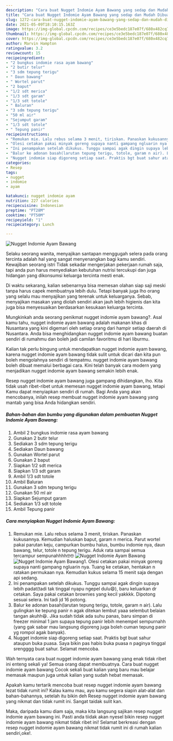 ```yaml
---
description: "Cara buat Nugget Indomie Ayam Bawang yang sedap dan Mudah Dibuat"
title: "Cara buat Nugget Indomie Ayam Bawang yang sedap dan Mudah Dibuat"
slug: 1272-cara-buat-nugget-indomie-ayam-bawang-yang-sedap-dan-mudah-dibuat
date: 2021-05-09T18:10:15.163Z
image: https://img-global.cpcdn.com/recipes/ce3e5bedc187e07f/680x482cq70/nugget-indomie-ayam-bawang-foto-resep-utama.jpg
thumbnail: https://img-global.cpcdn.com/recipes/ce3e5bedc187e07f/680x482cq70/nugget-indomie-ayam-bawang-foto-resep-utama.jpg
cover: https://img-global.cpcdn.com/recipes/ce3e5bedc187e07f/680x482cq70/nugget-indomie-ayam-bawang-foto-resep-utama.jpg
author: Marvin Hampton
ratingvalue: 3.2
reviewcount: 15
recipeingredient:
- "2 bungkus indomie rasa ayam bawang"
- "2 butir telur"
- "3 sdm tepung terigu"
- " Daun bawang"
- " Wortel parut"
- "2 baput"
- "1/2 sdt merica"
- "1/3 sdt garam"
- "1/3 sdt totole"
- " Baluran"
- "3 sdm tepung terigu"
- "50 ml air"
- "Sejumput garam"
- "1/3 sdt totole"
- " Tepung panir"
recipeinstructions:
- "Remukan mie. Lalu rebus selama 3 menit, tiriskan. Panaskan kukusannya. Kemudian haluskan baput, garam n merica. Parut wortel pakai parutan keju, campurkan bumbu halus, bumbu indomie nya, daun bawang, telur, totole n tepung terigu. Aduk rata sampai semua tercampur sempunahhhh🤓🤓"
- "Olesi cetakan pakai minyak goreng supaya nanti gampang ngluarin nya. Tuang ke cetakan, hentakan n ratakan permukaan nya. Kemudian kukus selama 15 menit saja dengan api sedang."
- "Ini penampakan setelah dikukus. Tunggu sampai agak dingin supaya lebih padat(tadi tak tinggal nyapu ngepel dulu😄), baru keluarkan dr cetakan. Saya pakai cetakan brownies yang kecil yakkkk. Dipotong sesuai selera. Ini tadi jd 16 potong."
- "Balur ke adonan basah(larutan tepung terigu, totole, garam n air). Lalu gulingkan ke tepung panir n agak ditekan lembut yaaa selembut belaian tangan akuhh😆. Jika sudah tidak ada suhu panas, baru simpan di freezer minimal 1 jam supaya tepung panir lebih menempel sempurnahh (yang gak sabar mau langsung digoreng juga boleh cuman tepung panir yg rompol agak banyak)."
- "Nugget indomie siap digoreng setiap saat. Praktis bgt buat sahur ataupun buka puasa. Saya bikin pas habis buka puasa n paginya tinggal srengggg buat sahur. Selamat mencoba."
categories:
- Resep
tags:
- nugget
- indomie
- ayam

katakunci: nugget indomie ayam 
nutrition: 227 calories
recipecuisine: Indonesian
preptime: "PT28M"
cooktime: "PT50M"
recipeyield: "1"
recipecategory: Lunch

---
```



![Nugget Indomie Ayam Bawang](https://img-global.cpcdn.com/recipes/ce3e5bedc187e07f/680x482cq70/nugget-indomie-ayam-bawang-foto-resep-utama.jpg)

Selaku seorang wanita, menyajikan santapan menggugah selera pada orang tercinta adalah hal yang sangat menyenangkan bagi kamu sendiri. Kewajiban seorang istri Tidak sekadar mengerjakan pekerjaan rumah saja, tapi anda pun harus menyediakan kebutuhan nutrisi tercukupi dan juga hidangan yang dikonsumsi keluarga tercinta mesti enak.

Di waktu  sekarang, kalian sebenarnya bisa memesan olahan siap saji meski tanpa harus capek membuatnya lebih dulu. Tetapi banyak juga lho orang yang selalu mau menyajikan yang terenak untuk keluarganya. Sebab, menyajikan masakan yang diolah sendiri akan jauh lebih higienis dan kita juga bisa menyesuaikan berdasarkan kesukaan keluarga tercinta. 



Mungkinkah anda seorang penikmat nugget indomie ayam bawang?. Asal kamu tahu, nugget indomie ayam bawang adalah makanan khas di Nusantara yang kini digemari oleh setiap orang dari hampir setiap daerah di Nusantara. Anda bisa menghidangkan nugget indomie ayam bawang buatan sendiri di rumahmu dan boleh jadi camilan favoritmu di hari liburmu.

Kalian tak perlu bingung untuk mendapatkan nugget indomie ayam bawang, karena nugget indomie ayam bawang tidak sulit untuk dicari dan kita pun boleh mengolahnya sendiri di tempatmu. nugget indomie ayam bawang boleh dibuat memalui berbagai cara. Kini telah banyak cara modern yang menjadikan nugget indomie ayam bawang semakin lebih enak.

Resep nugget indomie ayam bawang juga gampang dihidangkan, lho. Kita tidak usah ribet-ribet untuk memesan nugget indomie ayam bawang, tetapi Kamu dapat menyiapkan sendiri di rumah. Bagi Anda yang akan mencobanya, inilah resep membuat nugget indomie ayam bawang yang mantab yang bisa Anda hidangkan sendiri.

<!--inarticleads1-->

##### Bahan-bahan dan bumbu yang digunakan dalam pembuatan Nugget Indomie Ayam Bawang:

1. Ambil 2 bungkus indomie rasa ayam bawang
1. Gunakan 2 butir telur
1. Sediakan 3 sdm tepung terigu
1. Sediakan  Daun bawang
1. Gunakan  Wortel parut
1. Gunakan 2 baput
1. Siapkan 1/2 sdt merica
1. Siapkan 1/3 sdt garam
1. Ambil 1/3 sdt totole
1. Ambil  Baluran
1. Gunakan 3 sdm tepung terigu
1. Gunakan 50 ml air
1. Siapkan Sejumput garam
1. Sediakan 1/3 sdt totole
1. Ambil  Tepung panir




<!--inarticleads2-->

##### Cara menyiapkan Nugget Indomie Ayam Bawang:

1. Remukan mie. Lalu rebus selama 3 menit, tiriskan. Panaskan kukusannya. Kemudian haluskan baput, garam n merica. Parut wortel pakai parutan keju, campurkan bumbu halus, bumbu indomie nya, daun bawang, telur, totole n tepung terigu. Aduk rata sampai semua tercampur sempunahhhh🤓🤓
<img src="https://img-global.cpcdn.com/steps/853f1be97129884e/160x128cq70/nugget-indomie-ayam-bawang-langkah-memasak-1-foto.jpg" alt="Nugget Indomie Ayam Bawang"><img src="https://img-global.cpcdn.com/steps/b7d6923baf659697/160x128cq70/nugget-indomie-ayam-bawang-langkah-memasak-1-foto.jpg" alt="Nugget Indomie Ayam Bawang">1. Olesi cetakan pakai minyak goreng supaya nanti gampang ngluarin nya. Tuang ke cetakan, hentakan n ratakan permukaan nya. Kemudian kukus selama 15 menit saja dengan api sedang.
1. Ini penampakan setelah dikukus. Tunggu sampai agak dingin supaya lebih padat(tadi tak tinggal nyapu ngepel dulu😄), baru keluarkan dr cetakan. Saya pakai cetakan brownies yang kecil yakkkk. Dipotong sesuai selera. Ini tadi jd 16 potong.
1. Balur ke adonan basah(larutan tepung terigu, totole, garam n air). Lalu gulingkan ke tepung panir n agak ditekan lembut yaaa selembut belaian tangan akuhh😆. Jika sudah tidak ada suhu panas, baru simpan di freezer minimal 1 jam supaya tepung panir lebih menempel sempurnahh (yang gak sabar mau langsung digoreng juga boleh cuman tepung panir yg rompol agak banyak).
1. Nugget indomie siap digoreng setiap saat. Praktis bgt buat sahur ataupun buka puasa. Saya bikin pas habis buka puasa n paginya tinggal srengggg buat sahur. Selamat mencoba.




Wah ternyata cara buat nugget indomie ayam bawang yang enak tidak ribet ini enteng sekali ya! Semua orang dapat membuatnya. Cara buat nugget indomie ayam bawang Cocok sekali buat kalian yang baru mau belajar memasak maupun juga untuk kalian yang sudah hebat memasak.

Apakah kamu tertarik mencoba buat resep nugget indomie ayam bawang lezat tidak rumit ini? Kalau kamu mau, ayo kamu segera siapin alat-alat dan bahan-bahannya, setelah itu bikin deh Resep nugget indomie ayam bawang yang nikmat dan tidak rumit ini. Sangat taidak sulit kan. 

Maka, daripada kamu diam saja, maka kita langsung sajikan resep nugget indomie ayam bawang ini. Pasti anda tiidak akan nyesel bikin resep nugget indomie ayam bawang nikmat tidak ribet ini! Selamat berkreasi dengan resep nugget indomie ayam bawang nikmat tidak rumit ini di rumah kalian sendiri,oke!.

